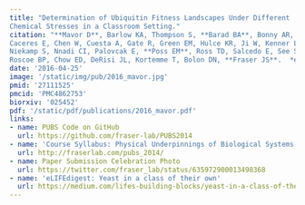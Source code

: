 ```yaml
---
title: "Determination of Ubiquitin Fitness Landscapes Under Different
Chemical Stresses in a Classroom Setting."
citation: "**Mavor D**, Barlow KA, Thompson S, **Barad BA**, Bonny AR, Cario CL, Gaskins G, Liu Z, Deming L, Axen SD,
Caceres E, Chen W, Cuesta A, Gate R, Green EM, Hulce KR, Ji W, Kenner LR, Mensa B, Morinishi LS, Moss SM, Mravic M, Muir RK,
Niekamp S, Nnadi CI, Palovcak E, **Poss EM**, Ross TD, Salcedo E, See S, Subramaniam M, Wong AW, Li J, Thorn KS, Conchúir SÓ,
Roscoe BP, Chow ED, DeRisi JL, Kortemme T, Bolon DN, **Fraser JS**.  *eLife*. 2016."
date: '2016-04-25'
image: '/static/img/pub/2016_mavor.jpg'
pmid: '27111525'
pmcid: 'PMC4862753'
biorxiv: '025452'
pdf: '/static/pdf/publications/2016_mavor.pdf'
links:
- name: PUBS Code on GitHub
  url: https://github.com/fraser-lab/PUBS2014
- name: 'Course Syllabus: Physical Underpinnings of Biological Systems'
  url: http://fraserlab.com/pubs_2014/
- name: Paper Submission Celebration Photo
  url: https://twitter.com/fraser_lab/status/635972900013498368
- name: 'eLIFEdigest: Yeast in a class of their own'
  url: https://medium.com/lifes-building-blocks/yeast-in-a-class-of-their-own-4dabb27653eb#.tcf71ly8z
---
```

